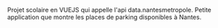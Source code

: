 Projet scolaire en VUEJS qui appelle l'api data.nantesmetropole.
Petite application que montre les places de parking disponibles à Nantes.
